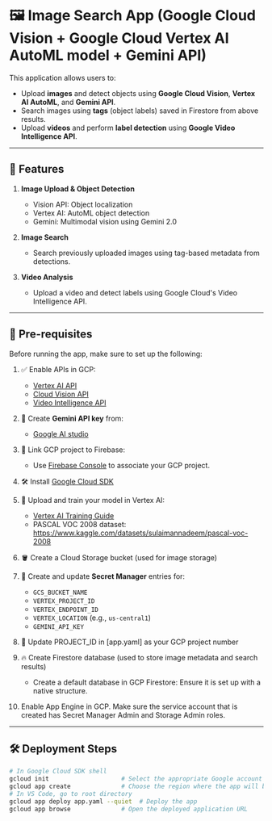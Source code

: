 # 🖼️ Image Search App (Google Cloud Vision + Google Cloud Vertex AI AutoML model + Gemini API)

This application allows users to:

- Upload **images** and detect objects using **Google Cloud Vision**, **Vertex AI AutoML**, and **Gemini API**.
- Search images using **tags** (object labels) saved in Firestore from above results.
- Upload **videos** and perform **label detection** using **Google Video Intelligence API**.

---

## 🔧 Features

1. **Image Upload & Object Detection**
   - Vision API: Object localization
   - Vertex AI: AutoML object detection
   - Gemini: Multimodal vision using Gemini 2.0

2. **Image Search**
   - Search previously uploaded images using tag-based metadata from detections.

3. **Video Analysis**
   - Upload a video and detect labels using Google Cloud's Video Intelligence API.

---

## 🚀 Pre-requisites

Before running the app, make sure to set up the following:

1. ✅ Enable APIs in GCP:
   - [Vertex AI API](https://console.cloud.google.com/flows/enableapi?apiid=aiplatform.googleapis.com)
   - [Cloud Vision API](https://console.cloud.google.com/flows/enableapi?apiid=vision.googleapis.com)
   - [Video Intelligence API](https://console.cloud.google.com/flows/enableapi?apiid=videointelligence.googleapis.com)

2. 🔑 Create **Gemini API key** from:
   - [Google AI studio](https://aistudio.google.com/apikey)

3. 🔗 Link GCP project to Firebase:
   - Use [Firebase Console](https://console.firebase.google.com/) to associate your GCP project.

4. 🛠️ Install [Google Cloud SDK](https://cloud.google.com/sdk/docs/install)

5. 🧠 Upload and train your model in Vertex AI:
   - [Vertex AI Training Guide](https://cloud.google.com/vertex-ai/docs/training/overview)
   - PASCAL VOC 2008 dataset: https://www.kaggle.com/datasets/sulaimannadeem/pascal-voc-2008

6. 🪣 Create a Cloud Storage bucket (used for image storage)

7. 🔐 Create and update **Secret Manager** entries for:
   - `GCS_BUCKET_NAME`
   - `VERTEX_PROJECT_ID`
   - `VERTEX_ENDPOINT_ID`
   - `VERTEX_LOCATION` (e.g., `us-central1`)
   - `GEMINI_API_KEY`

8. 📄 Update PROJECT_ID in [app.yaml] as your GCP project number

9. 🔥 Create Firestore database (used to store image metadata and search results)
   -  Create a default database in GCP Firestore: Ensure it is set up with a native structure.
  
10. Enable App Engine in GCP. Make sure the service account that is created has Secret Manager Admin and Storage Admin roles. 

---

## 🛠️ Deployment Steps

```bash
# In Google Cloud SDK shell
gcloud init                    # Select the appropriate Google account and project
gcloud app create              # Choose the region where the app will be deployed
# In VS Code, go to root directory
gcloud app deploy app.yaml --quiet  # Deploy the app
gcloud app browse              # Open the deployed application URL
